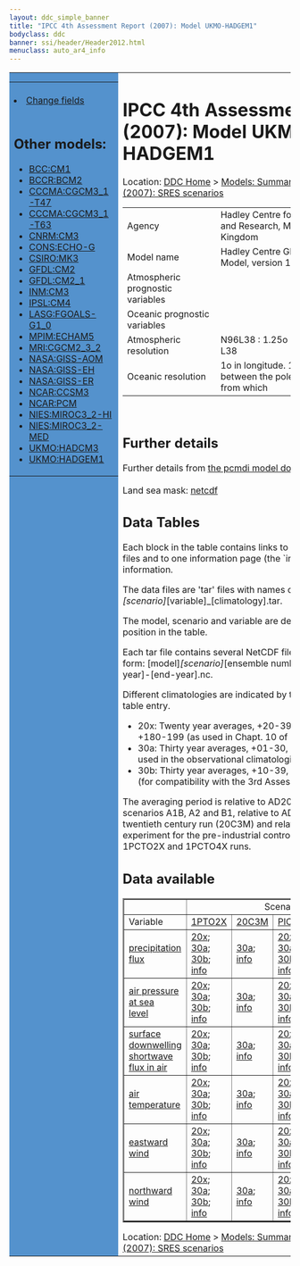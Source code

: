 ```yaml
---
layout: ddc_simple_banner
title: "IPCC 4th Assessment Report (2007): Model UKMO-HADGEM1"
bodyclass: ddc
banner: ssi/header/Header2012.html
menuclass: auto_ar4_info
---
```



<table width="100%" border="0" cellspacing="0" cellpadding="0" style="border-collapse: collapse;">
<tr style="margin:0;padding:0;border:0;">
<td style="margin:0;padding:0;border:0;height:1pt;width:150pt;background:#5492CD;" valign="top" >

<div id="lh-col2" class="auto_ar4_info">
<table class="menumain" bgcolor="#5492CD" cellspacing="0" width="100%" border="0">
<tr><td>

<br/>
<li><a href="model-UKMO-HADGEM1-change.html">Change fields</a></li><br/>

<h2> Other models:</h2>
<ul>
<li><a href="model-BCC-CM1.html">BCC:CM1</a></li>
<li><a href="model-BCCR-BCM2.html">BCCR:BCM2</a></li>
<li><a href="model-CCCMA-CGCM3_1-T47.html">CCCMA:CGCM3_1-T47</a></li>
<li><a href="model-CCCMA-CGCM3_1-T63.html">CCCMA:CGCM3_1-T63</a></li>
<li><a href="model-CNRM-CM3.html">CNRM:CM3</a></li>
<li><a href="model-CONS-ECHO-G.html">CONS:ECHO-G</a></li>
<li><a href="model-CSIRO-MK3.html">CSIRO:MK3</a></li>
<li><a href="model-GFDL-CM2.html">GFDL:CM2</a></li>
<li><a href="model-GFDL-CM2_1.html">GFDL:CM2_1</a></li>
<li><a href="model-INM-CM3.html">INM:CM3</a></li>
<li><a href="model-IPSL-CM4.html">IPSL:CM4</a></li>
<li><a href="model-LASG-FGOALS-G1_0.html">LASG:FGOALS-G1_0</a></li>
<li><a href="model-MPIM-ECHAM5.html">MPIM:ECHAM5</a></li>
<li><a href="model-MRI-CGCM2_3_2.html">MRI:CGCM2_3_2</a></li>
<li><a href="model-NASA-GISS-AOM.html">NASA:GISS-AOM</a></li>
<li><a href="model-NASA-GISS-EH.html">NASA:GISS-EH</a></li>
<li><a href="model-NASA-GISS-ER.html">NASA:GISS-ER</a></li>
<li><a href="model-NCAR-CCSM3.html">NCAR:CCSM3</a></li>
<li><a href="model-NCAR-PCM.html">NCAR:PCM</a></li>
<li><a href="model-NIES-MIROC3_2-HI.html">NIES:MIROC3_2-HI</a></li>
<li><a href="model-NIES-MIROC3_2-MED.html">NIES:MIROC3_2-MED</a></li>
<li><a href="model-UKMO-HADCM3.html">UKMO:HADCM3</a></li>
<li><a href="model-UKMO-HADGEM1.html">UKMO:HADGEM1</a></li>
</ul>

</td></tr> 
<!--#include virtual="/ssi12/logos/badc.html" -->
</table>
</div>
</td>
<td><h1>IPCC 4th Assessment Report (2007): Model UKMO-HADGEM1</h1>

<!-- Breadcrumb1 -->
<div id="breadcrumb1" align="left">
Location: <a href="/index.html">DDC Home</a> > <a href="/sim/gcm_clim/">Models: Summary Data</a>
> <a href="/sim/gcm_clim/SRES_AR4/index.html">AR4 (2007): SRES scenarios</a>
</div>
<!-- End of Breadcrumb1 --><table class="meta-data-table">
<tr>
     <td class="meta-table-col1">Agency</td><td> Hadley Centre for Climate Prediction and Research, Met Office United Kingdom</td>
</tr>
<tr>
     <td class="meta-table-col1">Model name</td><td> Hadley Centre Global Environmental Model, version 1 (HadGEM1)</td>
</tr>
<tr>
     <td class="meta-table-col1">Atmospheric prognostic variables</td><td></td>
</tr>
<tr>
     <td class="meta-table-col1">Oceanic prognostic variables</td><td></td>
</tr>
<tr>
     <td class="meta-table-col1">Atmospheric resolution</td><td> N96L38 : 1.25o latitude by 1.875o, L38</td>
</tr>
<tr>
     <td class="meta-table-col1">Oceanic resolution</td><td> 1o in longitude. 1o in latitude between the poles and 30o latitude, from which</td>
</tr>
</table>
<br/>
<h2>Further details</h2>
    Further details from <a href="http://www-pcmdi.llnl.gov/ipcc/model_documentation/ipcc_model_documentation.php">
          the pcmdi model documentation page</a>
<br/>
<br/>Land sea mask: <a href="/cgi-bin/downl/ar4_nc/sftlf/HADGEM_sftlf.nc">netcdf</a><br/>
<h2> Data Tables</h2>

Each block in the table contains links to one or more data files and
to one information page (the `info' link) with further information.
<p/>

The data files are 'tar' files with names of the form
[model]_[scenario]_[variable]_[climatology].tar.
<p/>

The model, scenario and variable are determined by the position in
the table.
<p/>

Each tar file contains several NetCDF files with names of the form:
[model]_[scenario]_[ensemble number]_[variable]_[start-year]-[end-year].nc.
<p/>

Different climatologies are indicated by the links within each table entry.
<ul>
<li>20x: Twenty year averages, +20-39, +46-65, +80-99, +180-199 (as used in Chapt. 10 of IPCC 2007)</li>
<li>30a: Thirty year averages, +01-30, +31-60, +61-90 (as used in the observational climatologies)</li>
<li>30b: Thirty year averages, +10-39, +40-69, +70-99 (for compatibility with the 3rd Assessment Report)</li>
</ul>
The averaging period is relative to AD2000 for SRES scenarios A1B, A2 and B1,
relative to AD1900 for the twentieth century run (20C3M) and relative to the
start of the experiment for the pre-industrial control (PICTL) and the
1PCTO2X and 1PCTO4X runs.
<p/>

<h2>Data available</h2>

<table class="data-table"  border="2">
<tr><td></td>
<td colspan="5" align="center">Scenario</td>
</tr>
<tr><td>Variable</td>
      <td><a href="scenario-1PTO2X.html">1PTO2X</a></td>
      <td><a href="scenario-20C3M.html">20C3M</a></td>
      <td><a href="scenario-PICTL.html">PICTL</a></td>
      <td><a href="scenario-SRA1B.html">SRA1B</a></td>
      <td><a href="scenario-SRA2.html">SRA2</a></td>
</tr>
<tr><td class="data-table-col1"><a href="var-precipitation_flux.html">precipitation flux</a></td>
      <td class="data-table-item">
      <a href="/cgi-bin/downl/ar4_nc/pr/HADGEM_1PTO2X_pr_oc20x.tar">20x</a>;
      <a href="/cgi-bin/downl/ar4_nc/pr/HADGEM_1PTO2X_pr_oc30a.tar">30a</a>;
      <a href="/cgi-bin/downl/ar4_nc/pr/HADGEM_1PTO2X_pr_oc30b.tar">30b</a>;
      <a href="/ar4/info/UKMO-HADGEM1_1PTO2X_pr.html">info</a></td>
      <td class="data-table-item">
      <a href="/cgi-bin/downl/ar4_nc/pr/HADGEM_20C3M_pr_c30a.tar">30a</a>;
      <a href="/ar4/info/UKMO-HADGEM1_20C3M_pr.html">info</a></td>
      <td class="data-table-item">
      <a href="/cgi-bin/downl/ar4_nc/pr/HADGEM_PICTL_pr_oc20x.tar">20x</a>;
      <a href="/cgi-bin/downl/ar4_nc/pr/HADGEM_PICTL_pr_oc30a.tar">30a</a>;
      <a href="/cgi-bin/downl/ar4_nc/pr/HADGEM_PICTL_pr_oc30b.tar">30b</a>;
      <a href="/ar4/info/UKMO-HADGEM1_PICTL_pr.html">info</a></td>
      <td class="data-table-item">
      <a href="/cgi-bin/downl/ar4_nc/pr/HADGEM_SRA1B_pr_c20x.tar">20x</a>;
      <a href="/cgi-bin/downl/ar4_nc/pr/HADGEM_SRA1B_pr_c30b.tar">30b</a>;
      <a href="/ar4/info/UKMO-HADGEM1_SRA1B_pr.html">info</a></td>
      <td class="data-table-item">
      <a href="/cgi-bin/downl/ar4_nc/pr/HADGEM_SRA2_pr_c20x.tar">20x</a>;
      <a href="/cgi-bin/downl/ar4_nc/pr/HADGEM_SRA2_pr_c30b.tar">30b</a>;
      <a href="/ar4/info/UKMO-HADGEM1_SRA2_pr.html">info</a></td>
</tr>
<tr><td class="data-table-col1"><a href="var-air_pressure_at_sea_level.html">air pressure at sea<br/> level</a></td>
      <td class="data-table-item">
      <a href="/cgi-bin/downl/ar4_nc/psl/HADGEM_1PTO2X_psl_oc20x.tar">20x</a>;
      <a href="/cgi-bin/downl/ar4_nc/psl/HADGEM_1PTO2X_psl_oc30a.tar">30a</a>;
      <a href="/cgi-bin/downl/ar4_nc/psl/HADGEM_1PTO2X_psl_oc30b.tar">30b</a>;
      <a href="/ar4/info/UKMO-HADGEM1_1PTO2X_psl.html">info</a></td>
      <td class="data-table-item">
      <a href="/cgi-bin/downl/ar4_nc/psl/HADGEM_20C3M_psl_c30a.tar">30a</a>;
      <a href="/ar4/info/UKMO-HADGEM1_20C3M_psl.html">info</a></td>
      <td class="data-table-item">
      <a href="/cgi-bin/downl/ar4_nc/psl/HADGEM_PICTL_psl_oc20x.tar">20x</a>;
      <a href="/cgi-bin/downl/ar4_nc/psl/HADGEM_PICTL_psl_oc30a.tar">30a</a>;
      <a href="/cgi-bin/downl/ar4_nc/psl/HADGEM_PICTL_psl_oc30b.tar">30b</a>;
      <a href="/ar4/info/UKMO-HADGEM1_PICTL_psl.html">info</a></td>
      <td class="data-table-item">
      <a href="/cgi-bin/downl/ar4_nc/psl/HADGEM_SRA1B_psl_c20x.tar">20x</a>;
      <a href="/cgi-bin/downl/ar4_nc/psl/HADGEM_SRA1B_psl_c30b.tar">30b</a>;
      <a href="/ar4/info/UKMO-HADGEM1_SRA1B_psl.html">info</a></td>
      <td class="data-table-item">
      <a href="/cgi-bin/downl/ar4_nc/psl/HADGEM_SRA2_psl_c20x.tar">20x</a>;
      <a href="/cgi-bin/downl/ar4_nc/psl/HADGEM_SRA2_psl_c30b.tar">30b</a>;
      <a href="/ar4/info/UKMO-HADGEM1_SRA2_psl.html">info</a></td>
</tr>
<tr><td class="data-table-col1"><a href="var-surface_downwelling_shortwave_flux_in_air.html">surface downwelling<br/> shortwave flux in air</a></td>
      <td class="data-table-item">
      <a href="/cgi-bin/downl/ar4_nc/rsds/HADGEM_1PTO2X_rsds_oc20x.tar">20x</a>;
      <a href="/cgi-bin/downl/ar4_nc/rsds/HADGEM_1PTO2X_rsds_oc30a.tar">30a</a>;
      <a href="/cgi-bin/downl/ar4_nc/rsds/HADGEM_1PTO2X_rsds_oc30b.tar">30b</a>;
      <a href="/ar4/info/UKMO-HADGEM1_1PTO2X_rsds.html">info</a></td>
      <td class="data-table-item">
      <a href="/cgi-bin/downl/ar4_nc/rsds/HADGEM_20C3M_rsds_c30a.tar">30a</a>;
      <a href="/ar4/info/UKMO-HADGEM1_20C3M_rsds.html">info</a></td>
      <td class="data-table-item">
      <a href="/cgi-bin/downl/ar4_nc/rsds/HADGEM_PICTL_rsds_oc20x.tar">20x</a>;
      <a href="/cgi-bin/downl/ar4_nc/rsds/HADGEM_PICTL_rsds_oc30a.tar">30a</a>;
      <a href="/cgi-bin/downl/ar4_nc/rsds/HADGEM_PICTL_rsds_oc30b.tar">30b</a>;
      <a href="/ar4/info/UKMO-HADGEM1_PICTL_rsds.html">info</a></td>
      <td class="data-table-item">
      <a href="/cgi-bin/downl/ar4_nc/rsds/HADGEM_SRA1B_rsds_c20x.tar">20x</a>;
      <a href="/cgi-bin/downl/ar4_nc/rsds/HADGEM_SRA1B_rsds_c30b.tar">30b</a>;
      <a href="/ar4/info/UKMO-HADGEM1_SRA1B_rsds.html">info</a></td>
      <td class="data-table-item">
      <a href="/cgi-bin/downl/ar4_nc/rsds/HADGEM_SRA2_rsds_c20x.tar">20x</a>;
      <a href="/cgi-bin/downl/ar4_nc/rsds/HADGEM_SRA2_rsds_c30b.tar">30b</a>;
      <a href="/ar4/info/UKMO-HADGEM1_SRA2_rsds.html">info</a></td>
</tr>
<tr><td class="data-table-col1"><a href="var-air_temperature.html">air temperature</a></td>
      <td class="data-table-item">
      <a href="/cgi-bin/downl/ar4_nc/tas/HADGEM_1PTO2X_tas_oc20x.tar">20x</a>;
      <a href="/cgi-bin/downl/ar4_nc/tas/HADGEM_1PTO2X_tas_oc30a.tar">30a</a>;
      <a href="/cgi-bin/downl/ar4_nc/tas/HADGEM_1PTO2X_tas_oc30b.tar">30b</a>;
      <a href="/ar4/info/UKMO-HADGEM1_1PTO2X_tas.html">info</a></td>
      <td class="data-table-item">
      <a href="/cgi-bin/downl/ar4_nc/tas/HADGEM_20C3M_tas_c30a.tar">30a</a>;
      <a href="/ar4/info/UKMO-HADGEM1_20C3M_tas.html">info</a></td>
      <td class="data-table-item">
      <a href="/cgi-bin/downl/ar4_nc/tas/HADGEM_PICTL_tas_oc20x.tar">20x</a>;
      <a href="/cgi-bin/downl/ar4_nc/tas/HADGEM_PICTL_tas_oc30a.tar">30a</a>;
      <a href="/cgi-bin/downl/ar4_nc/tas/HADGEM_PICTL_tas_oc30b.tar">30b</a>;
      <a href="/ar4/info/UKMO-HADGEM1_PICTL_tas.html">info</a></td>
      <td class="data-table-item">
      <a href="/cgi-bin/downl/ar4_nc/tas/HADGEM_SRA1B_tas_c20x.tar">20x</a>;
      <a href="/cgi-bin/downl/ar4_nc/tas/HADGEM_SRA1B_tas_c30b.tar">30b</a>;
      <a href="/ar4/info/UKMO-HADGEM1_SRA1B_tas.html">info</a></td>
      <td class="data-table-item">
      <a href="/cgi-bin/downl/ar4_nc/tas/HADGEM_SRA2_tas_c20x.tar">20x</a>;
      <a href="/cgi-bin/downl/ar4_nc/tas/HADGEM_SRA2_tas_c30b.tar">30b</a>;
      <a href="/ar4/info/UKMO-HADGEM1_SRA2_tas.html">info</a></td>
</tr>
<tr><td class="data-table-col1"><a href="var-eastward_wind.html">eastward wind</a></td>
      <td class="data-table-item">
      <a href="/cgi-bin/downl/ar4_nc/uas/HADGEM_1PTO2X_uas_oc20x.tar">20x</a>;
      <a href="/cgi-bin/downl/ar4_nc/uas/HADGEM_1PTO2X_uas_oc30a.tar">30a</a>;
      <a href="/cgi-bin/downl/ar4_nc/uas/HADGEM_1PTO2X_uas_oc30b.tar">30b</a>;
      <a href="/ar4/info/UKMO-HADGEM1_1PTO2X_uas.html">info</a></td>
      <td class="data-table-item">
      <a href="/cgi-bin/downl/ar4_nc/uas/HADGEM_20C3M_uas_c30a.tar">30a</a>;
      <a href="/ar4/info/UKMO-HADGEM1_20C3M_uas.html">info</a></td>
      <td class="data-table-item">
      <a href="/cgi-bin/downl/ar4_nc/uas/HADGEM_PICTL_uas_oc20x.tar">20x</a>;
      <a href="/cgi-bin/downl/ar4_nc/uas/HADGEM_PICTL_uas_oc30a.tar">30a</a>;
      <a href="/cgi-bin/downl/ar4_nc/uas/HADGEM_PICTL_uas_oc30b.tar">30b</a>;
      <a href="/ar4/info/UKMO-HADGEM1_PICTL_uas.html">info</a></td>
      <td class="data-table-item">
      <a href="/cgi-bin/downl/ar4_nc/uas/HADGEM_SRA1B_uas_c20x.tar">20x</a>;
      <a href="/cgi-bin/downl/ar4_nc/uas/HADGEM_SRA1B_uas_c30b.tar">30b</a>;
      <a href="/ar4/info/UKMO-HADGEM1_SRA1B_uas.html">info</a></td>
      <td class="data-table-item">
      <a href="/cgi-bin/downl/ar4_nc/uas/HADGEM_SRA2_uas_c20x.tar">20x</a>;
      <a href="/cgi-bin/downl/ar4_nc/uas/HADGEM_SRA2_uas_c30b.tar">30b</a>;
      <a href="/ar4/info/UKMO-HADGEM1_SRA2_uas.html">info</a></td>
</tr>
<tr><td class="data-table-col1"><a href="var-northward_wind.html">northward wind</a></td>
      <td class="data-table-item">
      <a href="/cgi-bin/downl/ar4_nc/vas/HADGEM_1PTO2X_vas_oc20x.tar">20x</a>;
      <a href="/cgi-bin/downl/ar4_nc/vas/HADGEM_1PTO2X_vas_oc30a.tar">30a</a>;
      <a href="/cgi-bin/downl/ar4_nc/vas/HADGEM_1PTO2X_vas_oc30b.tar">30b</a>;
      <a href="/ar4/info/UKMO-HADGEM1_1PTO2X_vas.html">info</a></td>
      <td class="data-table-item">
      <a href="/cgi-bin/downl/ar4_nc/vas/HADGEM_20C3M_vas_c30a.tar">30a</a>;
      <a href="/ar4/info/UKMO-HADGEM1_20C3M_vas.html">info</a></td>
      <td class="data-table-item">
      <a href="/cgi-bin/downl/ar4_nc/vas/HADGEM_PICTL_vas_oc20x.tar">20x</a>;
      <a href="/cgi-bin/downl/ar4_nc/vas/HADGEM_PICTL_vas_oc30a.tar">30a</a>;
      <a href="/cgi-bin/downl/ar4_nc/vas/HADGEM_PICTL_vas_oc30b.tar">30b</a>;
      <a href="/ar4/info/UKMO-HADGEM1_PICTL_vas.html">info</a></td>
      <td class="data-table-item">
      <a href="/cgi-bin/downl/ar4_nc/vas/HADGEM_SRA1B_vas_c20x.tar">20x</a>;
      <a href="/cgi-bin/downl/ar4_nc/vas/HADGEM_SRA1B_vas_c30b.tar">30b</a>;
      <a href="/ar4/info/UKMO-HADGEM1_SRA1B_vas.html">info</a></td>
      <td class="data-table-item">
      <a href="/cgi-bin/downl/ar4_nc/vas/HADGEM_SRA2_vas_c20x.tar">20x</a>;
      <a href="/cgi-bin/downl/ar4_nc/vas/HADGEM_SRA2_vas_c30b.tar">30b</a>;
      <a href="/ar4/info/UKMO-HADGEM1_SRA2_vas.html">info</a></td>
</tr>
</table>
</div>
<!-- Breadcrumb2 -->
<div id="breadcrumb2" align="left">
Location: <a href="/index.html">DDC Home</a> > <a href="/sim/gcm_clim/">Models: Summary Data</a>
> <a href="/sim/gcm_clim/SRES_AR4/index.html">AR4 (2007): SRES scenarios</a>
</div>
<!-- End of Breadcrumb2 --></td></tr></table>
